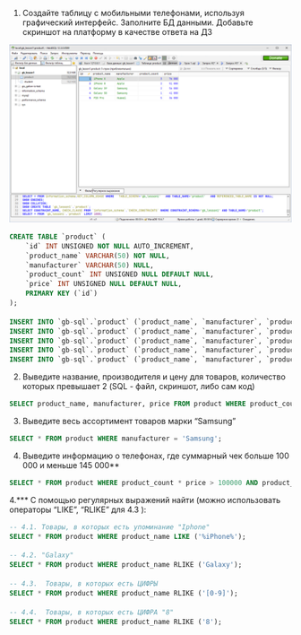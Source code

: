 1. Создайте таблицу с мобильными телефонами, используя графический интерфейс. Заполните БД данными. Добавьте скриншот на платформу в качестве ответа на ДЗ

![](src/SQL-les-01-home1.png)

```sql
CREATE TABLE `product` (
	`id` INT UNSIGNED NOT NULL AUTO_INCREMENT,
	`product_name` VARCHAR(50) NOT NULL,
	`manufacturer` VARCHAR(50) NULL,
	`product_count` INT UNSIGNED NULL DEFAULT NULL,
	`price` INT UNSIGNED NULL DEFAULT NULL,
	PRIMARY KEY (`id`)
);

INSERT INTO `gb-sql`.`product` (`product_name`, `manufacturer`, `product_count`, `price`) VALUES ('iPhone X', 'Apple', 3, 76000);
INSERT INTO `gb-sql`.`product` (`product_name`, `manufacturer`, `product_count`, `price`) VALUES ('iPhone 8', 'Apple', 2, 51000);
INSERT INTO `gb-sql`.`product` (`product_name`, `manufacturer`, `product_count`, `price`) VALUES ('Galaxy S9', 'Samsung', 2, 56000);
INSERT INTO `gb-sql`.`product` (`product_name`, `manufacturer`, `product_count`, `price`) VALUES ('Galaxy S8', 'Samsung', 1, 41000);
INSERT INTO `gb-sql`.`product` (`product_name`, `manufacturer`, `product_count`, `price`) VALUES ('P20 Pro', 'Huawei', 5, 36000);
```

2. Выведите название, производителя и цену для товаров, количество которых превышает 2 (SQL - файл, скриншот, либо сам код)
```sql
SELECT product_name, manufacturer, price FROM product WHERE product_count > 2;
```
3. Выведите весь ассортимент товаров марки “Samsung”
```sql
SELECT * FROM product WHERE manufacturer = 'Samsung';
```
4. Выведите информацию о телефонах, где суммарный чек больше 100 000 и меньше 145 000**
```sql
SELECT * FROM product WHERE product_count * price > 100000 AND product_count * price < 145000;
```
4.*** С помощью регулярных выражений найти (можно использовать операторы “LIKE”, “RLIKE” для 4.3 ):
```sql
-- 4.1. Товары, в которых есть упоминание "Iphone"
SELECT * FROM product WHERE product_name LIKE ('%iPhone%');

-- 4.2. "Galaxy"
SELECT * FROM product WHERE product_name RLIKE ('Galaxy');

-- 4.3.  Товары, в которых есть ЦИФРЫ
SELECT * FROM product WHERE product_name RLIKE ('[0-9]');

-- 4.4.  Товары, в которых есть ЦИФРА "8"
SELECT * FROM product WHERE product_name RLIKE ('8');

```

